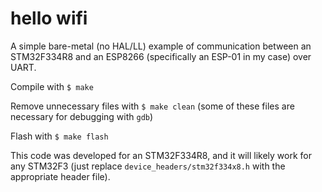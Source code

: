 # hello wifi

A simple bare-metal (no HAL/LL) example of communication between an STM32F334R8 and an ESP8266 (specifically an ESP-01 in my case) over UART.

Compile with `$ make`

Remove unnecessary files with `$ make clean` (some of these files are necessary for debugging with `gdb`)

Flash with `$ make flash`

This code was developed for an STM32F334R8, and it will likely work for any STM32F3 (just replace `device_headers/stm32f334x8.h` with the appropriate header file).
